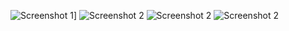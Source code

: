 
![Screenshot 1](https://github.com/berker1337/taleofmemories/blob/archive/public/assets/screen1.png)]
![Screenshot 2](https://github.com/berker1337/taleofmemories/blob/archive/public/assets/screen2.png)
![Screenshot 2](https://github.com/berker1337/taleofmemories/blob/archive/public/assets/screen3.png)
![Screenshot 2](https://github.com/berker1337/taleofmemories/blob/archive/public/assets/screen4.png)
